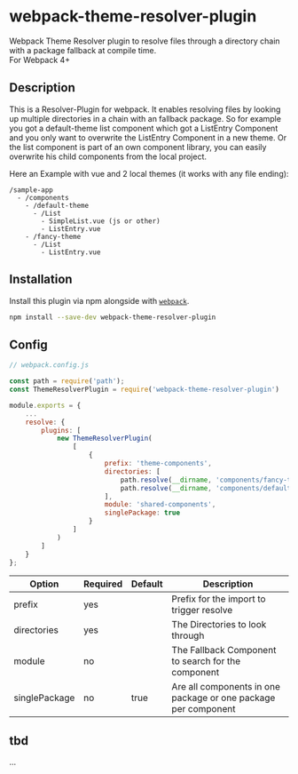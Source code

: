 # webpack-theme-resolver-plugin
Webpack Theme Resolver plugin to resolve files through a directory chain with a package fallback at compile time.  
For Webpack 4+

## Description
This is a Resolver-Plugin for webpack. It enables resolving files by looking up multiple directories in a chain with an fallback package. So for example you got a default-theme list component which got a ListEntry Component and you only want to overwrite the ListEntry Component in a new theme. Or the list component is part of an own component library, you can easily overwrite his child components from the local project.

Here an Example with vue and 2 local themes (it works with any file ending):

```
/sample-app
  - /components
    - /default-theme
      - /List
        - SimpleList.vue (js or other)
        - ListEntry.vue
    - /fancy-theme
      - /List
        - ListEntry.vue
```


## Installation
Install this plugin via npm alongside with [`webpack`](https://www.npmjs.com/package/webpack).
```bash
npm install --save-dev webpack-theme-resolver-plugin
```

## Config
```js
// webpack.config.js

const path = require('path');
const ThemeResolverPlugin = require('webpack-theme-resolver-plugin')

module.exports = {
    ...
    resolve: {
        plugins: [
            new ThemeResolverPlugin(
                [
                    {
                        prefix: 'theme-components',
                        directories: [
                            path.resolve(__dirname, 'components/fancy-theme'),
                            path.resolve(__dirname, 'components/default-theme'),
                        ],
                        module: 'shared-components',
                        singlePackage: true
                    }
                ]
            )
        ]
    }
};
```


| Option        | Required | Default | Description  |
| ------------- |:-------- |:------- | ------------ |
| prefix        |   yes    |         | Prefix for the import to trigger resolve |
| directories   |   yes    |         | The Directories to look through |
| module        |    no    |         | The Fallback Component to search for the component |
| singlePackage |    no    |  true   | Are all components in one package or one package per component |

## tbd
...